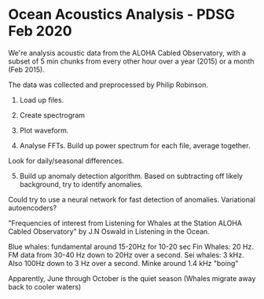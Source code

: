 # Ocean Acoustics Analysis - PDSG Feb 2020

We're analysis acoustic data from the ALOHA Cabled Observatory, 
with a subset of 5 min chunks from every other hour over a year (2015)
or a month (Feb 2015).

The data was collected and preprocessed by Philip Robinson.


1) Load up files.

2) Create spectrogram

3) Plot waveform.

4) Analyse FFTs.  Build up power spectrum for each file, average together.

Look for daily/seasonal differences.

5) Build up anomaly detection algorithm.
Based on subtracting off likely background, try to identify anomalies. 

Could try to use a neural network for fast detection of anomalies. 
Variational autoencoders? 


"Frequencies of interest from Listening for Whales at the Station ALOHA Cabled Observatory"
by J.N Oswald in Listening in the Ocean.

Blue whales: fundamental around 15-20Hz for 10-20 sec
Fin Whales: 20 Hz.  FM data from 30-40 Hz down to 20Hz over a second.
Sei whales: 3 kHz.  Also 100Hz down to 3 Hz over a second. 
Minke around 1.4 kHz "boing"

Apparently, June through October is the quiet season (Whales migrate away back to cooler waters)
